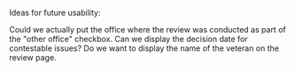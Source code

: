 Ideas for future usability:

Could we actually put the office where the review was conducted as part of the "other office" checkbox.
Can we display the decision date for contestable issues?
Do we want to display the name of the veteran on the review page.
